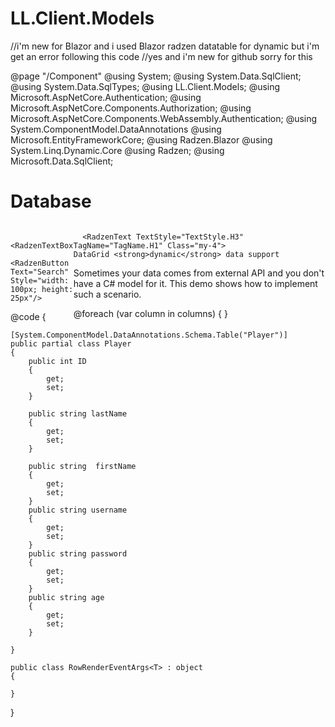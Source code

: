 # LL.Client.Models
//i'm new for Blazor and i used Blazor radzen datatable for dynamic but i'm get an error following this code
//yes and i'm new for github sorry for this


@page "/Component"
@using System;
@using System.Data.SqlClient;
@using System.Data.SqlTypes;
@using LL.Client.Models;
@using Microsoft.AspNetCore.Authentication;
@using Microsoft.AspNetCore.Components.Authorization;
@using Microsoft.AspNetCore.Components.WebAssembly.Authentication;
@using System.ComponentModel.DataAnnotations
@using Microsoft.EntityFrameworkCore;
@using Radzen.Blazor
@using System.Linq.Dynamic.Core
@using Radzen;
@using Microsoft.Data.SqlClient;


<style>
	.columnleft {
  float: left;
  width: 20%;
}
.columnright {
  float: right;
  width: 80%;
}
</style>
<head> 
	<h1>Database</h1>
</head>
<body>
	<div class="row">
  <div class="columnleft">

	  <RadzenTextBox/>
		<RadzenButton Text="Search" Style="width: 100px; height: 25px"/>

  </div>
  <div class="columnright">
	 
      <RadzenText TextStyle="TextStyle.H3" TagName="TagName.H1" Class="my-4">
    DataGrid <strong>dynamic</strong> data support
</RadzenText>
<RadzenText TextStyle="TextStyle.Body1" Class="my-4">
    Sometimes your data comes from external API and you don't have a C# model for it. This demo shows how to implement such a scenario.
</RadzenText>

   <RadzenDataGrid Data="@Player" TItem="IDictionary<string, object>"
                         AllowFiltering="true" FilterMode="FilterMode.SimpleWithMenu" AllowPaging="true" AllowSorting="true">
            <Columns>
                    @foreach (var column in columns)
                    {
                        <RadzenDataGridColumn TItem="IDictionary<string, object>" Title="@column.Key" Type="column.Value"
                            Property="@GetColumnPropertyExpression(column.Key, column.Value)" >
                            <Template>
                                @context[@column.Key]
                            </Template>
                        </RadzenDataGridColumn>
                    }
        </Columns>
        </RadzenDataGrid>

  </div>
</div>
</body> 


  
@code {

    [System.ComponentModel.DataAnnotations.Schema.Table("Player")]
    public partial class Player
    {
        public int ID
        {
            get;
            set;
        }

        public string lastName
        {
            get;
            set;
        }

        public string  firstName
        {
            get;
            set;
        }
        public string username
        {
            get;
            set;
        }
        public string password
        {
            get;
            set;
        }
        public string age
        {
            get;
            set;
        }

    }

    public class RowRenderEventArgs<T> : object
    {
        
    }

}
